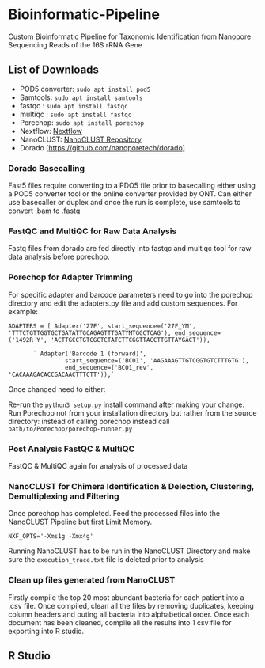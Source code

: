 # Bioinformatic-Pipeline
Custom Bioinformatic Pipeline for Taxonomic Identification from Nanopore Sequencing Reads of the 16S rRNA Gene


## List of Downloads
- POD5 converter: `sudo apt install pod5`
- Samtools: `sudo apt install samtools`
- fastqc : `sudo apt install fastqc`
- multiqc : `sudo apt install fastqc`
- Porechop: `sudo apt install porechop`
- Nextflow: [Nextflow](https://nf-co.re/docs/usage/installation)
- NanoCLUST: [NanoCLUST Repository](https://github.com/genomicsITER/NanoCLUST)
- Dorado [https://github.com/nanoporetech/dorado]

### Dorado Basecalling

Fast5 files require converting to a PDO5 file prior to basecalling either using a POD5 converter tool or the online converter provided by ONT. Can either use basecaller or duplex and once the run is complete, use samtools to convert .bam to .fastq


### FastQC and MultiQC for Raw Data Analysis
Fastq files from dorado are fed directly into fastqc and multiqc tool for raw data analysis before porechop.

### Porechop for Adapter Trimming 

For specific adapter and barcode parameters need to go into the porechop directory and edit the adapters.py file and add custom sequences. For example:


`ADAPTERS = [
    Adapter('27F',
            start_sequence=('27F_YM', 'TTTCTGTTGGTGCTGATATTGCAGAGTTTGATYMTGGCTCAG'),
            end_sequence=('1492R_Y', 'ACTTGCCTGTCGCTCTATCTTCGGTTACCTTGTTAYGACT')),`

           ` Adapter('Barcode 1 (forward)',
                    start_sequence=('BC01', 'AAGAAAGTTGTCGGTGTCTTTGTG'),
                    end_sequence=('BC01_rev', 'CACAAAGACACCGACAACTTTCTT')),`

Once changed need to either: 

Re-run the `python3 setup.py` install command after making your change.
Run Porechop not from your installation directory but rather from the source directory: instead of calling porechop instead call `path/to/Porechop/porechop-runner.py`

### Post Analysis FastQC & MultiQC

FastQC & MultiQC again for analysis of processed data

### NanoCLUST for Chimera Identification & Delection, Clustering, Demultiplexing and Filtering
Once porechop has completed. Feed the processed files into the NanoCLUST Pipeline but first Limit Memory.

`NXF_OPTS='-Xms1g -Xmx4g'`

Running NanoCLUST has to be run in the NanoCLUST Directory and make sure the `execution_trace.txt` file is deleted prior to analysis


### Clean up files generated from NanoCLUST
Firstly compile the top 20 most abundant bacteria for each patient into a .csv file.
Once compiled, clean all the files by removing duplicates, keeping column headers and puting all bacteria into alphabetical order.
Once each document has been cleaned, compile all the results into 1 csv file for exporting into R studio.


## R Studio


